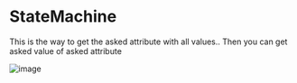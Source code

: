 # StateMachine

This is the way to get the asked attribute with all values.. Then you can get asked value of asked attribute

![image](https://github.com/user-attachments/assets/f2edfe73-bda1-4df6-87d3-463dd89e8fa3)
